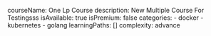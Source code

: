 courseName: One Lp Course 
description: New Multiple Course For Testingsss
isAvailable: true
isPremium: false
categories: 
    - docker
    - kubernetes
    - golang
learningPaths: []
complexity: advance
